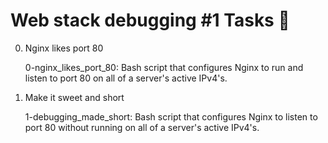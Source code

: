 # Web stack debugging #1 Tasks 📃



0. Nginx likes port 80

    0-nginx_likes_port_80: Bash script that configures Nginx to run and listen to port 80 on all of a server's active IPv4's.



1. Make it sweet and short

    1-debugging_made_short: Bash script that configures Nginx to listen to port 80 without running on all of a server's active IPv4's.
